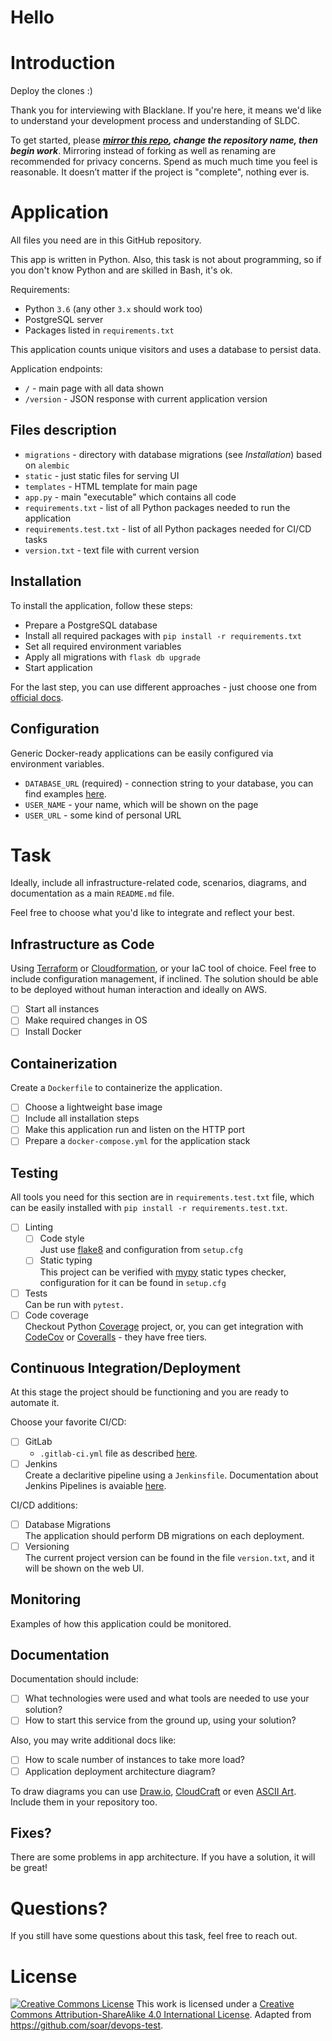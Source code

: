 # Hello

# Introduction

Deploy the clones :) 

Thank you for interviewing with Blacklane. If you're here, it means we'd
like to understand your development process and understanding of SLDC.

To get started, please ***[mirror this repo](https://docs.github.com/en/free-pro-team@latest/github/creating-cloning-and-archiving-repositories/duplicating-a-repository#mirroring-a-repository), change the repository name, then begin work***. Mirroring instead of forking as well as renaming are recommended for privacy concerns. Spend as much much time
you feel is reasonable. It doesn’t matter if the project is "complete", nothing ever is.

# Application

All files you need are in this GitHub repository.

This app is written in Python.
Also, this task is not about programming, so if you don't know Python and are skilled in Bash, it's ok.

Requirements:

- Python `3.6` (any other `3.x` should work too)
- PostgreSQL server
- Packages listed in `requirements.txt` 

This application counts unique visitors and uses a database to persist data.

Application endpoints:

- `/` - main page with all data shown
- `/version` - JSON response with current application version

## Files description

- `migrations` - directory with database migrations (see _Installation_) based on `alembic`
- `static` - just static files for serving UI
- `templates` - HTML template for main page
- `app.py` - main "executable" which contains all code
- `requirements.txt` - list of all Python packages needed to run the application
- `requirements.test.txt` - list of all Python packages needed for CI/CD tasks
- `version.txt` - text file with current version

## Installation

To install the application, follow these steps:

- Prepare a PostgreSQL database
- Install all required packages with `pip install -r requirements.txt`
- Set all required environment variables
- Apply all migrations with `flask db upgrade`
- Start application

For the last step, you can use different approaches - just choose one from [official docs][flask-deploy].

## Configuration

Generic Docker-ready applications can be easily configured via environment variables.

- `DATABASE_URL` (required) - connection string to your database, you can find examples [here][flask-sqlalchemy-connstr].
- `USER_NAME` - your name, which will be shown on the page
- `USER_URL` - some kind of personal URL

# Task

Ideally, include all infrastructure-related code, scenarios, diagrams, and documentation as a main `README.md` file.

Feel free to choose what you'd like to integrate and reflect your best.

## Infrastructure as Code

Using [Terraform] or [Cloudformation], or your IaC tool of choice. Feel free to include configuration management, if inclined.
The solution should be able to be deployed without human interaction and ideally on AWS.

- [ ] Start all instances
- [ ] Make required changes in OS
- [ ] Install Docker

## Containerization

Create a `Dockerfile` to containerize the application.

- [ ] Choose a lightweight base image
- [ ] Include all installation steps
- [ ] Make this application run and listen on the HTTP port
- [ ] Prepare a `docker-compose.yml` for the application stack

## Testing 

All tools you need for this section are in `requirements.test.txt` file,
which can be easily installed with `pip install -r requirements.test.txt`.

- [ ] Linting
    - [ ] Code style<br/>
        Just use [flake8] and configuration from `setup.cfg`
    - [ ] Static typing<br/>
        This project can be verified with [mypy] static types checker, configuration for it can be found in `setup.cfg`
- [ ] Tests<br/>
    Can be run with `pytest.`
- [ ] Code coverage<br/>
    Checkout Python [Coverage] project, 
    or, you can get integration with [CodeCov] or [Coveralls] - they have free tiers.

## Continuous Integration/Deployment

At this stage the project should be functioning and you are ready to automate it.

Choose your favorite CI/CD:

- [ ] GitLab<br/>
    - `.gitlab-ci.yml` file as described [here][gitlab-ci-yml].
- [ ] Jenkins<br/>
    Create a declaritive pipeline using a `Jenkinsfile`.
    Documentation about Jenkins Pipelines is avaiable [here][jenkins-pipelines].

CI/CD additions:

- [ ] Database Migrations<br/>
    The application should perform DB migrations on each deployment.
- [ ] Versioning<br/>
    The current project version can be found in the file `version.txt`, and it will be shown on the web UI.
    
## Monitoring

Examples of how this application could be monitored.

## Documentation

Documentation should include:

- [ ] What technologies were used and what tools are needed to use your solution?
- [ ] How to start this service from the ground up, using your solution?

Also, you may write additional docs like:

- [ ] How to scale number of instances to take more load?
- [ ] Application deployment architecture diagram?

To draw diagrams you can use [Draw.io][drawio], [CloudCraft] or even [ASCII Art][asciiflow]. Include them in your repository too.

## Fixes?

There are some problems in app architecture. If you have a solution, it will be great!

# Questions?

If you still have some questions about this task, feel free to reach out.

# License

[![Creative Commons License](https://i.creativecommons.org/l/by-sa/4.0/88x31.png)][license]
This work is licensed under a [Creative Commons Attribution-ShareAlike 4.0 International License][license].
Adapted from https://github.com/soar/devops-test.

[github-clone]: git@github.com:blacklane/devops-interview.git
[github-repository]: https://github.com/blacklane/devops-interivew

[license]: http://creativecommons.org/licenses/by-sa/4.0/

[ansible]: https://www.ansible.com
[aws]: https://aws.amazon.com
[chef]: https://www.chef.io
[asciiflow]: http://asciiflow.com
[cloudcraft]: https://cloudcraft.co
[codecov]: https://codecov.io
[coverage]: https://coverage.readthedocs.io
[coveralls]: https://coveralls.io
[drawio]: http://draw.io
[flake8]: http://flake8.pycqa.org/en/latest/index.html
[flask]: http://flask.pocoo.org
[flask-deploy]: http://flask.pocoo.org/docs/1.0/deploying/#deployment
[flask-sqlalchemy-connstr]: http://flask-sqlalchemy.pocoo.org/2.3/config/#connection-uri-format
[gitlab-ci-yml]: https://docs.gitlab.com/ee/ci/yaml/
[iac]: https://en.wikipedia.org/wiki/Infrastructure_as_code
[jenkins-pipelines]: https://jenkins.io/doc/book/pipeline/
[mypy]: https://mypy.readthedocs.io/en/stable/index.html
[terraform]: https://www.terraform.io
[cloudformation]: https://aws.amazon.com/cloudformation/
